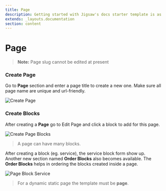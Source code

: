```yaml
---
title: Page
description: Getting started with Jigsaw's docs starter template is as easy as 1, 2, 3.
extends: _layouts.documentation
section: content
---
```


# Page

> **Note:** Page slug cannot be edited at present

<a name="create-page"></a>
### Create Page

Go to **Page** section and enter a page title to create a new one. Make sure all page name are unique and url-friendly.

![Create Page](/assets/cms/docs/Page.png)

<a name="create-blocks"></a>
### Create Blocks

After creating a **Page** go to Edit Page and click a block to add for this page.

![Create Page Blocks](/assets/cms/docs/PageBlocks.png)

>  A page can have many blocks.

After creating a block (eg. service), the service block form show up.
Another new section named **Order Blocks** also becomes available. The **Order Blocks** helps in ordering the blocks created inside a page.

![Page Block Service](/assets/cms/docs/PageBlockCreate.png)

>  For a dynamic static page the template must be **page**.
